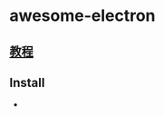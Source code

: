 # awesome-electron

## [教程](https://www.electronjs.org/zh/docs/latest/tutorial/quick-start)

## Install
* 
